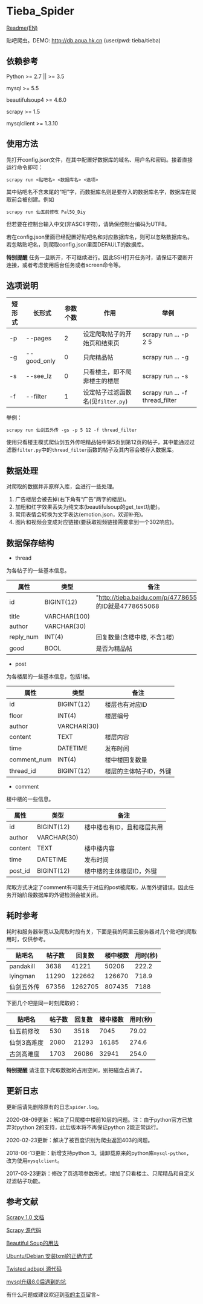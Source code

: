 # Tieba_Spider
[Readme(EN)](README_en.md)

贴吧爬虫。DEMO: http://db.aqua.hk.cn (user/pwd: tieba/tieba)


## 依赖参考
Python >= 2.7 || >= 3.5

mysql >= 5.5

beautifulsoup4 >= 4.6.0

scrapy >= 1.5

mysqlclient >= 1.3.10

## 使用方法
先打开config.json文件，在其中配置好数据库的域名、用户名和密码。接着直接运行命令即可：
```
scrapy run <贴吧名> <数据库名> <选项>
```
其中贴吧名不含末尾的“吧”字，而数据库名则是要存入的数据库名字，数据库在爬取前会被创建。例如
```
scrapy run 仙五前修改 Pal5Q_Diy
```
但若要在控制台输入中文(非ASCII字符)，请确保控制台编码为UTF8。

若在config.json里面已经配置好贴吧名和对应数据库名，则可以忽略数据库名。若忽略贴吧名，则爬取config.json里面DEFAULT的数据库。

**特别提醒** 任务一旦断开，不可继续进行。因此SSH打开任务时，请保证不要断开连接，或者考虑使用后台任务或者screen命令等。

## 选项说明

|短形式|长形式     |参数个数|作用                              |举例                           |
|------|-----------|--------|----------------------------------|-------------------------------|
|-p    |--pages    |2       |设定爬取帖子的开始页和结束页      |scrapy run ... -p 2 5          |
|-g    |--good_only|0       |只爬精品帖                        |scrapy run ... -g              |
|-s    |--see_lz   |0       |只看楼主，即不爬非楼主的楼层      |scrapy run ... -s              |
|-f    |--filter   |1       |设定帖子过滤函数名(见`filter.py`) |scrapy run ... -f thread_filter| 

举例：
```
scrapy run 仙剑五外传 -gs -p 5 12 -f thread_filter
```
使用只看楼主模式爬仙剑五外传吧精品帖中第5页到第12页的帖子，其中能通过过滤器`filter.py`中的`thread_filter`函数的帖子及其内容会被存入数据库。

## 数据处理
对爬取的数据并非原样入库，会进行一些处理。

1. 广告楼层会被去掉(右下角有“广告”两字的楼层)。
2. 加粗和红字效果丢失为纯文本(beautifulsoup的get_text功能)。
3. 常用表情会转换为文字表达(emotion.json，欢迎补充)。
4. 图片和视频会变成对应链接(要获取视频链接需要拿到一个302响应)。

## 数据保存结构
 - thread
 
为各帖子的一些基本信息。

|属性     |类型        |备注                                                    |
|---------|------------|--------------------------------------------------------|
|id       |BIGINT(12)  |"http://tieba.baidu.com/p/4778655068" 的ID就是4778655068|
|title    |VARCHAR(100)|                                                        |
|author   |VARCHAR(30) |                                                        |
|reply_num|INT(4)      |回复数量(含楼中楼, 不含1楼)                             |
|good     |BOOL        |是否为精品帖                                            |


 - post

为各楼层的一些基本信息，包括1楼。

|属性       |类型       |备注                  |
|-----------|-----------|----------------------|
|id         |BIGINT(12) |楼层也有对应ID        |
|floor      |INT(4)     |楼层编号              |
|author     |VARCHAR(30)|                      |
|content    |TEXT       |楼层内容              |
|time       |DATETIME   |发布时间              |
|comment_num|INT(4)     |楼中楼回复数量        |
|thread_id  |BIGINT(12) |楼层的主体帖子ID，外键|


 - comment
 
楼中楼的一些信息。

|属性   |类型       |备注                      |
|-------|-----------|--------------------------|
|id     |BIGINT(12) |楼中楼也有ID，且和楼层共用|
|author |VARCHAR(30)|                          |
|content|TEXT       |楼中楼内容                |
|time   |DATETIME   |发布时间                  |
|post_id|BIGINT(12) |楼中楼的主体楼层ID，外键  |

爬取方式决定了comment有可能先于对应的post被爬取，从而外键错误。因此任务开始阶段数据库的外键检测会被关闭。

## 耗时参考
耗时和服务器带宽以及爬取时段有关，下面是我的阿里云服务器对几个贴吧的爬取用时，仅供参考。

|贴吧名    |帖子数|回复数 |楼中楼数|用时(秒)|
|----------|------|-------|--------|--------|
|pandakill |3638  |41221  |50206   |222.2   |
|lyingman  |11290 |122662 |126670  |718.9   |
|仙剑五外传|67356 |1262705|807435  |7188    |

下面几个吧是同一时刻爬取的：

|贴吧名     |帖子数|回复数|楼中楼数|用时(秒)|
|-----------|------|------|--------|--------|
|仙五前修改 |530   |3518  |7045    |79.02   |
|仙剑3高难度|2080  |21293 |16185   |274.6   |
|古剑高难度 |1703  |26086 |32941   |254.0   |

**特别提醒** 请注意下爬取数据的占用空间，别把磁盘占满了。

## 更新日志
更新后请先删除原有的日志`spider.log`。

2020-08-09更新：解决了只爬楼中楼前10层的问题。注：由于python官方已放弃对python 2的支持，此后版本将不再保证python 2能正常运行。

2020-02-23更新：解决了被百度识别为爬虫返回403的问题。

2018-06-13更新：新增支持python 3。请卸载原来的python库`mysql-python`，改为使用`mysqlclient`。

2017-03-23更新：修改了页选项参数形式，增加了只看楼主、只爬精品和自定义过滤帖子功能。

## 参考文献
[Scrapy 1.0 文档][1]

[Scrapy 源代码][2]

[Beautiful Soup的用法][3]

[Ubuntu/Debian 安装lxml的正确方式][4]

[Twisted adbapi 源代码][5]

[mysql升级8.0后遇到的坑][6]

有什么问题或建议欢迎到[我的主页][7]留言~

  [1]: http://scrapy-chs.readthedocs.io/zh_CN/1.0/
  [2]: https://coding.net/u/fmyl/p/scrapy
  [3]: https://cuiqingcai.com/1319.html
  [4]: http://www.cnblogs.com/numbbbbb/p/3434519.html
  [5]: https://github.com/twisted/twisted/blob/twisted-16.5.0/src/twisted/enterprise/adbapi.py
  [6]: https://www.shiqidu.com/d/358
  [7]: https://aqua.hk.cn/Programming/oew0fr/
